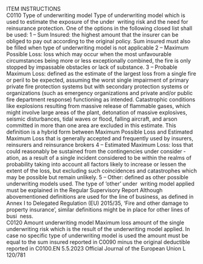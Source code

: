  
ITEM  INSTRUCTIONS  
C0110  Type of underwriting model  Type of underwriting model which is used to estimate the exposure of the under ­
writing risk and the need for reinsurance protection. One of the options in the 
following closed list shall be used: 
1 – Sum Insured: 
the highest amount that the insurer can be obliged to pay out according to the 
original policy. Sum insured must also be filled when type of underwriting model 
is not applicable 
2 – Maximum Possible Loss: 
loss which may occur when the most unfavourable circumstances being more or 
less exceptionally combined, the fire is only stopped by impassable obstacles or 
lack of substance. 
3 – Probable Maximum Loss: 
defined as the estimate of the largest loss from a single fire or peril to be expected, 
assuming the worst single impairment of primary private fire protection systems 
but with secondary protection systems or organizations (such as emergency 
organizations and private and/or public fire department response) functioning 
as intended. Catastrophic conditions like explosions resulting from massive 
release of flammable gases, which might involve large areas of the plant, 
detonation of massive explosives, seismic disturbances, tidal waves or flood, 
falling aircraft, and arson committed in more than one area are excluded in 
this estimate. This definition is a hybrid form between Maximum Possible Loss 
and Estimated Maximum Loss that is generally accepted and frequently used by 
insurers, reinsurers and reinsurance brokers 
4 – Estimated Maximum Loss: 
loss that could reasonably be sustained from the contingencies under consider ­
ation, as a result of a single incident considered to be within the realms of 
probability taking into account all factors likely to increase or lessen the extent 
of the loss, but excluding such coincidences and catastrophes which may be 
possible but remain unlikely. 
5 – Other: 
defined as other possible underwriting models used. The type of ‘other’ under ­
writing model applied must be explained in the Regular Supervisory Report 
Although abovementioned definitions are used for the line of business, as defined 
in Annex I to Delegated Regulation (EU) 2015/35, ‘Fire and other damage to 
property insurance’, similar definitions might be in place for other lines of busi ­
ness.  
C0120  Amount underwriting model  Maximum loss amount of the single underwriting risk which is the result of the 
underwriting model applied. In case no specific type of underwriting model is 
used the amount must be equal to the sum insured reported in C0090 minus the 
original deductible reported in C0100.EN  5.5.2023 Official Journal of the European Union L 120/781